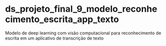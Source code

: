 # ds_projeto_final_9_modelo_reconhecimento_escrita_app_texto
 Modelo de deep learning com visão computacional para reconhecimento de escrita em um aplicativo de transcrição de texto
